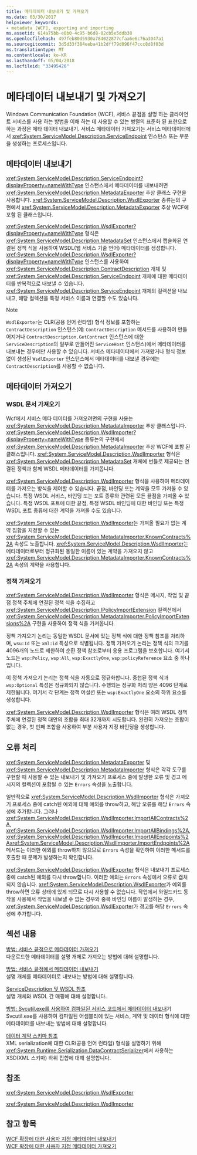 ```yaml
---
title: 메타데이터 내보내기 및 가져오기
ms.date: 03/30/2017
helpviewer_keywords:
- metadata [WCF], exporting and importing
ms.assetid: 614a75bb-e0b0-4c95-b6d8-02cb5e5ddb38
ms.openlocfilehash: 497feb80d5930a784022877cfaa6e6c76a3047a1
ms.sourcegitcommit: 3d5d33f384eeba41b2dff79d096f47ccc8d8f03d
ms.translationtype: MT
ms.contentlocale: ko-KR
ms.lasthandoff: 05/04/2018
ms.locfileid: "33495426"
---
```

# <a name="exporting-and-importing-metadata"></a>메타데이터 내보내기 및 가져오기
Windows Communication Foundation (WCF), 서비스 끝점을 설명 하는 클라이언트 서비스를 사용 하는 방법을 이해 하는 데 사용할 수 있는 병렬의 표준화 된 표현으로 하는 과정은 메타 데이터 내보내기. 서비스 메타데이터 가져오기는 서비스 메타데이터에서 <xref:System.ServiceModel.Description.ServiceEndpoint> 인스턴스 또는 부분을 생성하는 프로세스입니다.  
  
## <a name="exporting-metadata"></a>메타데이터 내보내기  
 <xref:System.ServiceModel.Description.ServiceEndpoint?displayProperty=nameWithType> 인스턴스에서 메타데이터를 내보내려면 <xref:System.ServiceModel.Description.MetadataExporter> 추상 클래스 구현을 사용합니다. <xref:System.ServiceModel.Description.WsdlExporter> 종류는의 구현에서 <xref:System.ServiceModel.Description.MetadataExporter> 추상 WCF에 포함 된 클래스입니다.  
  
 <xref:System.ServiceModel.Description.WsdlExporter?displayProperty=nameWithType> 형식은 <xref:System.ServiceModel.Description.MetadataSet> 인스턴스에서 캡슐화된 연결된 정책 식을 사용하여 WSDL(웹 서비스 기술 언어) 메타데이터를 생성합니다. <xref:System.ServiceModel.Description.WsdlExporter?displayProperty=nameWithType> 인스턴스를 사용하여 <xref:System.ServiceModel.Description.ContractDescription> 개체 및 <xref:System.ServiceModel.Description.ServiceEndpoint> 개체에 대한 메타데이터를 반복적으로 내보낼 수 있습니다. <xref:System.ServiceModel.Description.ServiceEndpoint> 개체의 컬렉션을 내보내고, 해당 컬렉션을 특정 서비스 이름과 연결할 수도 있습니다.  
  
> [!NOTE]
>  `WsdlExporter`는 CLR(공용 언어 런타임) 형식 정보를 포함하는 `ContractDescription` 인스턴스(예: `ContractDescription` 메서드를 사용하여 만들어지거나 `ContractDescription.GetContract` 인스턴스에 대한 `ServiceDescription`의 일부로 만들어진 `ServiceHost` 인스턴스)에서 메타데이터를 내보내는 경우에만 사용할 수 있습니다. 서비스 메타데이터에서 가져왔거나 형식 정보 없이 생성된 `WsdlExporter` 인스턴스에서 메타데이터를 내보낼 경우에는 `ContractDescription`를 사용할 수 없습니다.  
  
## <a name="importing-metadata"></a>메타데이터 가져오기  
  
### <a name="importing-wsdl-documents"></a>WSDL 문서 가져오기  
 Wcf에서 서비스 메타 데이터를 가져오려면의 구현을 사용는 <xref:System.ServiceModel.Description.MetadataImporter> 추상 클래스입니다. <xref:System.ServiceModel.Description.WsdlImporter?displayProperty=nameWithType> 종류는의 구현에서 <xref:System.ServiceModel.Description.MetadataImporter> 추상 WCF에 포함 된 클래스입니다. <xref:System.ServiceModel.Description.WsdlImporter> 형식은 <xref:System.ServiceModel.Description.MetadataSet> 개체에 번들로 제공되는 연결된 정책과 함께 WSDL 메타데이터를 가져옵니다.  
  
 <xref:System.ServiceModel.Description.WsdlImporter> 형식을 사용하여 메타데이터를 가져오는 방식을 제어할 수 있습니다. 끝점, 바인딩 또는 계약을 모두 가져올 수 있습니다. 특정 WSDL 서비스, 바인딩 또는 포트 종류와 관련된 모든 끝점을 가져올 수 있습니다. 특정 WSDL 포트에 대한 끝점, 특정 WSDL 바인딩에 대한 바인딩 또는 특정 WSDL 포트 종류에 대한 계약을 가져올 수도 있습니다.  
  
 <xref:System.ServiceModel.Description.WsdlImporter>는 가져올 필요가 없는 계약 집합을 지정할 수 있는 <xref:System.ServiceModel.Description.MetadataImporter.KnownContracts%2A> 속성도 노출합니다. <xref:System.ServiceModel.Description.WsdlImporter>는 메타데이터로부터 정규화된 동일한 이름이 있는 계약을 가져오지 않고 <xref:System.ServiceModel.Description.MetadataImporter.KnownContracts%2A> 속성의 계약을 사용합니다.  
  
### <a name="importing-policies"></a>정책 가져오기  
 <xref:System.ServiceModel.Description.WsdlImporter> 형식은 메시지, 작업 및 끝점 정책 주체에 연결된 정책 식을 수집하고 <xref:System.ServiceModel.Description.IPolicyImportExtension> 컬렉션에서 <xref:System.ServiceModel.Description.MetadataImporter.PolicyImportExtensions%2A> 구현을 사용하여 정책 식을 가져옵니다.  
  
 정책 가져오기 논리는 동일한 WSDL 문서에 있는 정책 식에 대한 정책 참조를 처리하며, `wsu:Id` 또는 `xml:id` 특성으로 식별됩니다. 정책 가져오기 논리는 정책 식의 크기를 4096개의 노드로 제한하여 순환 정책 참조로부터 응용 프로그램을 보호합니다. 여기서 노드는 `wsp:Policy`, `wsp:All`, `wsp:ExactlyOne`, `wsp:policyReference` 요소 중 하나입니다.  
  
 이 정책 가져오기 논리는 정책 식을 자동으로 정규화합니다. 중첩된 정책 식과 `wsp:Optional` 특성은 정규화되지 않습니다. 수행되는 정규화 처리 양은 4096 단계로 제한됩니다. 여기서 각 단계는 정책 어설션 또는 `wsp:ExactlyOne` 요소의 하위 요소를 생성합니다.  
  
 <xref:System.ServiceModel.Description.WsdlImporter> 형식은 여러 WSDL 정책 주체에 연결된 정책 대안의 조합을 최대 32개까지 시도합니다. 완전히 가져오는 조합이 없는 경우, 첫 번째 조합을 사용하여 부분 사용자 지정 바인딩을 생성합니다.  
  
## <a name="error-handling"></a>오류 처리  
 <xref:System.ServiceModel.Description.MetadataExporter> 및 <xref:System.ServiceModel.Description.MetadataImporter> 형식은 각각 도구를 구현할 때 사용할 수 있는 내보내기 및 가져오기 프로세스 중에 발생한 오류 및 경고 메시지의 컬렉션이 포함될 수 있는 `Errors` 속성을 노출합니다.  
  
 일반적으로 <xref:System.ServiceModel.Description.WsdlImporter> 형식은 가져오기 프로세스 중에 catch된 예외에 대해 예외를 throw하고, 해당 오류를 해당 `Errors` 속성에 추가합니다. 그러나 <xref:System.ServiceModel.Description.WsdlImporter.ImportAllContracts%2A>, <xref:System.ServiceModel.Description.WsdlImporter.ImportAllBindings%2A>, <xref:System.ServiceModel.Description.WsdlImporter.ImportAllEndpoints%2A><xref:System.ServiceModel.Description.WsdlImporter.ImportEndpoints%2A> 메서드는 이러한 예외를 throw하지 않으므로 `Errors` 속성을 확인하여 이러한 메서드를 호출할 때 문제가 발생하는지 확인합니다.  
  
 <xref:System.ServiceModel.Description.WsdlExporter> 형식은 내보내기 프로세스 중에 catch된 예외를 다시 throw합니다. 이러한 예외는 `Errors` 속성에서 오류로 캡처되지 않습니다. <xref:System.ServiceModel.Description.WsdlExporter>가 예외를 throw하면 오류 상태에 있게 되므로 다시 사용할 수 없습니다. 작업에서 와일드카드 동작을 사용해서 작업을 내보낼 수 없는 경우와 중복 바인딩 이름이 발생하는 경우, <xref:System.ServiceModel.Description.WsdlExporter>가 경고를 해당 `Errors` 속성에 추가합니다.  
  
## <a name="in-this-section"></a>섹션 내용  
 [방법: 서비스 끝점으로 메타데이터 가져오기](../../../../docs/framework/wcf/feature-details/how-to-import-metadata-into-service-endpoints.md)  
 다운로드한 메타데이터를 설명 개체로 가져오는 방법에 대해 설명합니다.  
  
 [방법: 서비스 끝점에서 메타데이터 내보내기](../../../../docs/framework/wcf/feature-details/how-to-export-metadata-from-service-endpoints.md)  
 설명 개체를 메타데이터로 내보내는 방법에 대해 설명합니다.  
  
 [ServiceDescription 및 WSDL 참조](../../../../docs/framework/wcf/feature-details/servicedescription-and-wsdl-reference.md)  
 설명 개체와 WSDL 간 매핑에 대해 설명합니다.  
  
 [방법: Svcutil.exe를 사용하여 컴파일된 서비스 코드에서 메타데이터 내보내](../../../../docs/framework/wcf/feature-details/how-to-use-svcutil-exe-to-export-metadata-from-compiled-service-code.md)기  
 Svcutil.exe를 사용하여 컴파일된 어셈블리에 있는 서비스, 계약 및 데이터 형식에 대한 메타데이터를 내보내는 방법에 대해 설명합니다.  
  
 [데이터 계약 스키마 참조](../../../../docs/framework/wcf/feature-details/data-contract-schema-reference.md)  
 XML serialization에 대한 CLR(공용 언어 런타임) 형식을 설명하기 위해 <xref:System.Runtime.Serialization.DataContractSerializer>에서 사용하는 XSD(XML 스키마) 하위 집합에 대해 설명합니다.  
  
## <a name="reference"></a>참조  
 <xref:System.ServiceModel.Description.WsdlExporter>  
  
 <xref:System.ServiceModel.Description.WsdlImporter>  
  
## <a name="see-also"></a>참고 항목  
 [WCF 확장에 대한 사용자 지정 메타데이터 내보내기](../../../../docs/framework/wcf/extending/exporting-custom-metadata-for-a-wcf-extension.md)  
 [WCF 확장에 대한 사용자 지정 메타데이터 가져오기](../../../../docs/framework/wcf/extending/importing-custom-metadata-for-a-wcf-extension.md)
